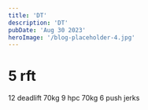 ```yaml
---
title: 'DT'
description: 'DT'
pubDate: 'Aug 30 2023'
heroImage: '/blog-placeholder-4.jpg'
---
```

# 5 rft
12 deadlift 70kg
9 hpc 70kg
6 push jerks
